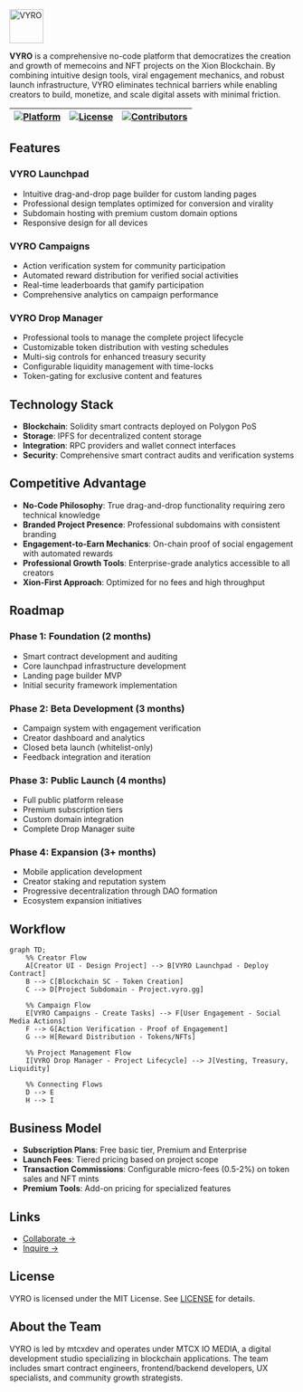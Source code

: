 <img src="https://avatars.githubusercontent.com/u/203901436?s=400&u=c1cca7b671e595af7fb0eeb1e0b1b384ee414b10&v=4" alt="VYRO" width="60">

**VYRO** is a comprehensive no-code platform that democratizes the creation and growth of memecoins and NFT projects on the Xion Blockchain. By combining intuitive design tools, viral engagement mechanics, and robust launch infrastructure, VYRO eliminates technical barriers while enabling creators to build, monetize, and scale digital assets with minimal friction.

| [![Platform](https://img.shields.io/badge/Platform-Xion-8247e5?style=flat-square)](https://xion.burnt.com/) | [![License](https://img.shields.io/github/license/mtcxdev/AbstraNet?style=flat-square)](LICENSE) | [![Contributors](https://img.shields.io/github/contributors/vyro-gg/vyro?style=flat-square)](https://github.com/vyro-gg/vyro/graphs/contributors) |
|---|---|---|

## Features

### VYRO Launchpad
- Intuitive drag-and-drop page builder for custom landing pages
- Professional design templates optimized for conversion and virality
- Subdomain hosting with premium custom domain options
- Responsive design for all devices

### VYRO Campaigns
- Action verification system for community participation
- Automated reward distribution for verified social activities
- Real-time leaderboards that gamify participation
- Comprehensive analytics on campaign performance

### VYRO Drop Manager
- Professional tools to manage the complete project lifecycle
- Customizable token distribution with vesting schedules
- Multi-sig controls for enhanced treasury security
- Configurable liquidity management with time-locks
- Token-gating for exclusive content and features

## Technology Stack
- **Blockchain**: Solidity smart contracts deployed on Polygon PoS
- **Storage**: IPFS for decentralized content storage
- **Integration**: RPC providers and wallet connect interfaces
- **Security**: Comprehensive smart contract audits and verification systems

## Competitive Advantage
- **No-Code Philosophy**: True drag-and-drop functionality requiring zero technical knowledge
- **Branded Project Presence**: Professional subdomains with consistent branding
- **Engagement-to-Earn Mechanics**: On-chain proof of social engagement with automated rewards
- **Professional Growth Tools**: Enterprise-grade analytics accessible to all creators
- **Xion-First Approach**: Optimized for no fees and high throughput

## Roadmap

### Phase 1: Foundation (2 months)
- Smart contract development and auditing
- Core launchpad infrastructure development
- Landing page builder MVP
- Initial security framework implementation

### Phase 2: Beta Development (3 months)
- Campaign system with engagement verification
- Creator dashboard and analytics
- Closed beta launch (whitelist-only)
- Feedback integration and iteration

### Phase 3: Public Launch (4 months)
- Full public platform release
- Premium subscription tiers
- Custom domain integration
- Complete Drop Manager suite

### Phase 4: Expansion (3+ months)
- Mobile application development
- Creator staking and reputation system
- Progressive decentralization through DAO formation
- Ecosystem expansion initiatives

## Workflow

```mermaid
graph TD;
    %% Creator Flow
    A[Creator UI - Design Project] --> B[VYRO Launchpad - Deploy Contract]
    B --> C[Blockchain SC - Token Creation]
    C --> D[Project Subdomain - Project.vyro.gg]
    
    %% Campaign Flow
    E[VYRO Campaigns - Create Tasks] --> F[User Engagement - Social Media Actions]
    F --> G[Action Verification - Proof of Engagement]
    G --> H[Reward Distribution - Tokens/NFTs]
    
    %% Project Management Flow
    I[VYRO Drop Manager - Project Lifecycle] --> J[Vesting, Treasury, Liquidity]
    
    %% Connecting Flows
    D --> E
    H --> I
```

## Business Model
- **Subscription Plans**: Free basic tier, Premium and Enterprise
- **Launch Fees**: Tiered pricing based on project scope
- **Transaction Commissions**: Configurable micro-fees (0.5-2%) on token sales and NFT mints
- **Premium Tools**: Add-on pricing for specialized features

## Links
- [Collaborate →](https://discord.com/users/mtcxdev)
- [Inquire →](mailto:toogun@mtcx.dev)

## License
VYRO is licensed under the MIT License. See [LICENSE](LICENSE) for details.

## About the Team
VYRO is led by mtcxdev and operates under MTCX IO MEDIA, a digital development studio specializing in blockchain applications. The team includes smart contract engineers, frontend/backend developers, UX specialists, and community growth strategists.
